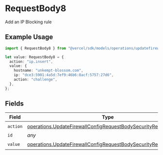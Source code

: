 # RequestBody8

Add an IP Blocking rule

## Example Usage

```typescript
import { RequestBody8 } from "@vercel/sdk/models/operations/updatefirewallconfig.js";

let value: RequestBody8 = {
  action: "ip.insert",
  value: {
    hostname: "unkempt-blossom.com",
    ip: "dce3:5901:4a5d:7ef9:46b6:8acf:5757:27d6",
    action: "challenge",
  },
};
```

## Fields

| Field                                                                                                                                                | Type                                                                                                                                                 | Required                                                                                                                                             | Description                                                                                                                                          |
| ---------------------------------------------------------------------------------------------------------------------------------------------------- | ---------------------------------------------------------------------------------------------------------------------------------------------------- | ---------------------------------------------------------------------------------------------------------------------------------------------------- | ---------------------------------------------------------------------------------------------------------------------------------------------------- |
| `action`                                                                                                                                             | [operations.UpdateFirewallConfigRequestBodySecurityRequest8Action](../../models/operations/updatefirewallconfigrequestbodysecurityrequest8action.md) | :heavy_check_mark:                                                                                                                                   | N/A                                                                                                                                                  |
| `id`                                                                                                                                                 | *any*                                                                                                                                                | :heavy_minus_sign:                                                                                                                                   | N/A                                                                                                                                                  |
| `value`                                                                                                                                              | [operations.UpdateFirewallConfigRequestBodySecurityRequestValue](../../models/operations/updatefirewallconfigrequestbodysecurityrequestvalue.md)     | :heavy_check_mark:                                                                                                                                   | N/A                                                                                                                                                  |